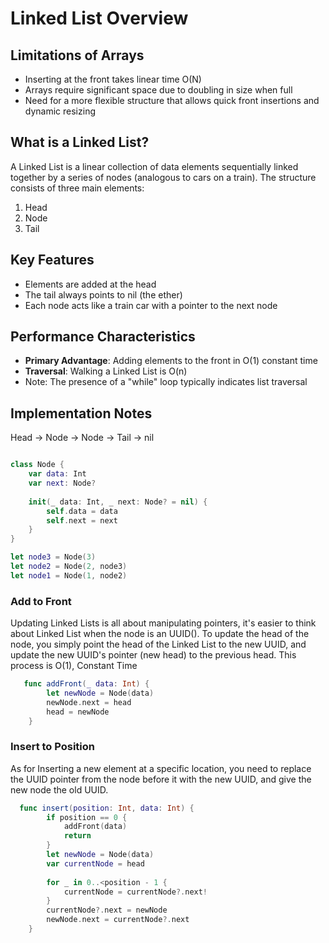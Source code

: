 # Linked List Overview

## Limitations of Arrays
- Inserting at the front takes linear time O(N)
- Arrays require significant space due to doubling in size when full
- Need for a more flexible structure that allows quick front insertions and dynamic resizing

## What is a Linked List?
A Linked List is a linear collection of data elements sequentially linked together by a series of nodes (analogous to cars on a train). The structure consists of three main elements:
1. Head 
2. Node
3. Tail

## Key Features
- Elements are added at the head
- The tail always points to nil (the ether)  
- Each node acts like a train car with a pointer to the next node

## Performance Characteristics
- **Primary Advantage**: Adding elements to the front in O(1) constant time
- **Traversal**: Walking a Linked List is O(n)
 - Note: The presence of a "while" loop typically indicates list traversal

## Implementation Notes
Head → Node → Node → Tail → nil

``` swift

class Node {
    var data: Int
    var next: Node?
    
    init(_ data: Int, _ next: Node? = nil) {
        self.data = data
        self.next = next
    }
}

let node3 = Node(3)
let node2 = Node(2, node3)
let node1 = Node(1, node2)

```
### Add to Front
Updating Linked Lists is all about manipulating pointers, it's easier to think about Linked List when the node is an UUID(). To update the head of the node, you simply point the head of the Linked List to the new UUID, and update the new UUID's pointer (new head) to the previous head. This process is O(1), Constant Time

``` swift
   func addFront(_ data: Int) {
        let newNode = Node(data)
        newNode.next = head
        head = newNode
    }
```
### Insert to Position
As for Inserting a new element at a specific location, you need to replace the UUID pointer from the node before it with the new UUID, and give the new node the old UUID.

```swift
  func insert(position: Int, data: Int) {
        if position == 0 {
            addFront(data)
            return
        }
        let newNode = Node(data)
        var currentNode = head
        
        for _ in 0..<position - 1 {
            currentNode = currentNode?.next!
        }
        currentNode?.next = newNode
        newNode.next = currentNode?.next
    }
```
